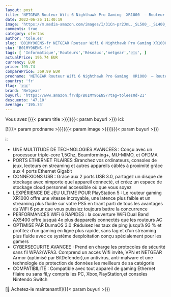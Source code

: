 ```yaml
---
layout: post
title: 'NETGEAR Routeur Wifi 6 Nighthawk Pro Gaming  XR1000  – Routeur gaming WiFi 6 Double Bande AX5400  jusqu à 5 4 Gbit/s  | DumaOS 3.0 optimise les connexions aux serveurs | idéal PC et consoles next gen'
date: 2022-06-26 11:40:19
image: 'https://m.media-amazon.com/images/I/31Cn-pr2JmL._SL500_._SL400_.jpg'
comments: true
category: ofertas
author: 'tole.es'
slug: 'B01MY96ENS-fr NETGEAR Routeur Wifi 6 Nighthawk Pro Gaming XR1000 –...'
sku: 'B01MY96ENS-fr'
tags: [ 'Informatique','Routeurs','Réseaux','netgear','🇫🇷', ]
actualPrice: 195.74 EUR
currency: EUR
price: 195.74
comparePrice: 369.99 EUR
prodname: 'NETGEAR Routeur Wifi 6 Nighthawk Pro Gaming  XR1000  – Routeur gaming WiFi 6 Double Bande AX5400  jusqu à 5 4 Gbit/s  | DumaOS 3.0 optimise les connexions aux serveurs | idéal PC et consoles next gen'
country: 'fr'
flag: '🇫🇷'
brand: 'Netgear'
buyurl: 'https://www.amazon.fr/dp/B01MY96ENS/?tag=tolees0d-21'
descuento: '47.10'
average: '195.74'
---
```


Vous avez [{{< param title >}}]({{< param buyurl >}}) ici:

[![{{< param prodname >}}]({{< param image >}})]({{< param buyurl >}})

ℹ️:

- UNE MULTITUDE DE TECHNOLOGIES AVANCEES : Conçu avec un processeur triple-core 1,5Ghz, Beamforming+, MU-MIMO, et OFDMA
- PORTS ETHERNET FILAIRES :Branchez vos ordinateurs, consoles de jeux, lecteurs en streaming et autres appareils câblés à proximité grâce aux 4 ports Ethernet Gigabit
- CONNEXIONS USB : Grâce aux 2 ports USB 3.0, partagez un disque de stockage avec nimporte quel appareil connecté, et créez un espace de stockage cloud personnel accessible où que vous soyez
- LEXPÉRIENCE DE JEU ULTIME POUR PlayStation 5 : Le routeur gaming XR1000 offre une vitesse incroyable, une latence plus faible et un streaming plus fluide sur votre PS5 en tirant parti de tous les avantages du WiFi 6 pour que vous puissiez toujours battre la concurrence
- PERFORMANCES WIFi 6 RAPIDES : la couverture WiFi Dual Band AX5400 offre jusquà 4x plus dappareils connectés que les routeurs AC
- OPTIMISE PAR DumaOS 3.0 :Réduisez les taux de ping jusqu’à 93 % et profitez d’un gaming en ligne plus rapide, sans lag et d’un streaming plus fluide avec ce système dexploitation conçu spécialement pour les gamers
- CYBERSECURITE AVANCEE : Prend en charge les protocoles de sécurité sans fil WPA2/WPA3. Comprend un accès Wifi invité, VPN et NETGEAR Armor (optimisé par BitDefender),un antivirus, anti-malware et une technologie de protection de données les meilleurs de sa catégorie
- COMPATIBILITE : Compatible avec tout appareil de gaming Ethernet filaire ou sans fil,y compris les PC, Xbox,PlayStation,et consoles Nintendo Switch

[🛒 Achetez-le maintenant!!]({{< param buyurl >}})
